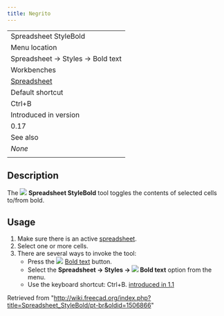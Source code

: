 ```yaml
---
title: Negrito
---
```

|  |
| --- |
| Spreadsheet StyleBold |
| Menu location |
| Spreadsheet → Styles → Bold text |
| Workbenches |
| [Spreadsheet](/Spreadsheet_Workbench "Spreadsheet Workbench") |
| Default shortcut |
| Ctrl+B |
| Introduced in version |
| 0.17 |
| See also |
| *None* |
|  |

## Description

The ![](/images/Spreadsheet_StyleBold.svg) **Spreadsheet StyleBold** tool toggles the contents of selected cells to/from bold.

## Usage

1. Make sure there is an active [spreadsheet](/Spreadsheet_CreateSheet "Spreadsheet CreateSheet").
2. Select one or more cells.
3. There are several ways to invoke the tool:
   * Press the ![](/images/Spreadsheet_StyleBold.svg) [Bold text](/Spreadsheet_StyleBold "Spreadsheet StyleBold") button.
   * Select the **Spreadsheet → Styles → ![](/images/Spreadsheet_StyleBold.svg) Bold text** option from the menu.
   * Use the keyboard shortcut: Ctrl+B. [introduced in 1.1](/Release_notes_1.1 "Release notes 1.1")

Retrieved from "<http://wiki.freecad.org/index.php?title=Spreadsheet_StyleBold/pt-br&oldid=1506866>"
